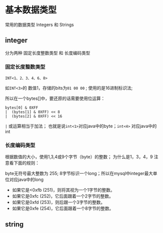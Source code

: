 # 基本数据类型
常用的数据类型 Integers 和 Strings

## integer
分为两种 固定长度整数类型 和 长度编码类型

### 固定长度整数类型
```
INT<1、2、3、4、6、8>  
```
如`INT<3>`的 数值1，存储的bits为`01 00 00` ; 使用的是16进制标识法;

所以在一个bytes[]中，要还原的话需要使用位运算：

```
bytes[0] & 0XFF  
|  (bytes[1] & 0XFF) << 8
|  (bytes[2] & 0XFF) << 16
```

 `|` 或运算相当于加法； 也就是说`int<1>`对应java中的byte；`int<4>` 对应java中的 int


### 长度编码类型
根据数值的大小，使用1,3,4或9个字节（byte）的整数； 为什么是1，3，4，9 注意看下面的规则：

byte无符号最大整数为 255; 8字节标识一个long；所以在mysql中integer最大单位对应java中的long

* 如果它是<0xfb (251)，则将其视为一个1字节的整数。
* 如果它是0xfc (252)，它后面跟着一个2字节的整数。
* 如果它是0xfd (253)，则后跟一个3字节的整数。
* 如果它是0xfe (254)，它后面跟着一个8字节的整数。
## string